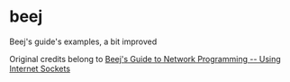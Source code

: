 # beej

Beej's guide's examples, a bit improved

Original credits belong to [Beej's Guide to Network Programming -- Using Internet Sockets](http://beej.us/guide/bgnet/)
